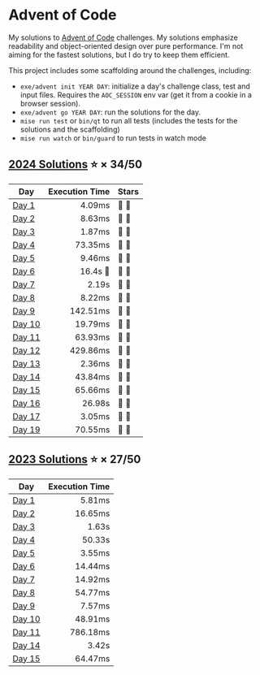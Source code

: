 # Advent of Code

My solutions to [Advent of Code](https://adventofcode.com/) challenges. My solutions emphasize readability and object-oriented design over pure performance. I'm not aiming for the fastest solutions, but I do try to keep them efficient.

This project includes some scaffolding around the challenges, including:
- `exe/advent init YEAR DAY`: initialize a day's challenge class, test and input files. Requires the `AOC_SESSION` env var (get it from a cookie in a browser session).
- `exe/advent go YEAR DAY`: run the solutions for the day.
- `mise run test` or `bin/qt` to run all tests (includes the tests for the solutions and the scaffolding)
- `mise run watch` or `bin/guard` to run tests in watch mode

## [2024 Solutions](lib/advent/year2024) :star: × 34/50

| Day                                    | Execution Time       | Stars           |
|----------------------------------------|---------------------:|-----------------|
| [Day 1](lib/advent/year2024/day01.rb)  |   4.09ms             | :star2: :star2: |
| [Day 2](lib/advent/year2024/day02.rb)  |   8.63ms             | :star2: :star2: |
| [Day 3](lib/advent/year2024/day03.rb)  |   1.87ms             | :star2: :star2: |
| [Day 4](lib/advent/year2024/day04.rb)  |  73.35ms             | :star2: :star2: |
| [Day 5](lib/advent/year2024/day05.rb)  |   9.46ms             | :star2: :star2: |
| [Day 6](lib/advent/year2024/day06.rb)  |    16.4s :grimacing: | :star2: :star2: |
| [Day 7](lib/advent/year2024/day07.rb)  |    2.19s             | :star2: :star2: |
| [Day 8](lib/advent/year2024/day08.rb)  |   8.22ms             | :star2: :star2: |
| [Day 9](lib/advent/year2024/day09.rb)  | 142.51ms             | :star2: :star2: |
| [Day 10](lib/advent/year2024/day10.rb) |  19.79ms             | :star2: :star2: |
| [Day 11](lib/advent/year2024/day11.rb) |  63.93ms             | :star2: :star2: |
| [Day 12](lib/advent/year2024/day12.rb) | 429.86ms             | :star2: :star2: |
| [Day 13](lib/advent/year2024/day13.rb) |   2.36ms             | :star2: :star2: |
| [Day 14](lib/advent/year2024/day14.rb) |  43.84ms             | :star2: :star2: |
| [Day 15](lib/advent/year2024/day15.rb) |  65.66ms             | :star2: :star2: |
| [Day 16](lib/advent/year2024/day16.rb) |  26.98s              | :star2: :star2: |
| [Day 17](lib/advent/year2024/day17.rb) |   3.05ms             | :star2: :star2: |
| [Day 19](lib/advent/year2024/day19.rb) |  70.55ms             | :star2: :star2: |

## [2023 Solutions](lib/advent/year2023) :star: × 27/50

| Day                                    | Execution Time       |
|----------------------------------------|---------------------:|
| [Day 1](lib/advent/year2023/day01.rb)  |   5.81ms             |
| [Day 2](lib/advent/year2023/day02.rb)  |  16.65ms             |
| [Day 3](lib/advent/year2023/day03.rb)  |   1.63s              |
| [Day 4](lib/advent/year2023/day04.rb)  |  50.33s              |
| [Day 5](lib/advent/year2023/day05.rb)  |   3.55ms             |
| [Day 6](lib/advent/year2023/day06.rb)  |  14.44ms             |
| [Day 7](lib/advent/year2023/day07.rb)  |  14.92ms             |
| [Day 8](lib/advent/year2023/day08.rb)  |  54.77ms             |
| [Day 9](lib/advent/year2023/day09.rb)  |   7.57ms             |
| [Day 10](lib/advent/year2023/day10.rb) |  48.91ms             |
| [Day 11](lib/advent/year2023/day11.rb) | 786.18ms             |
| [Day 14](lib/advent/year2023/day14.rb) |   3.42s              |
| [Day 15](lib/advent/year2023/day15.rb) |  64.47ms             |

